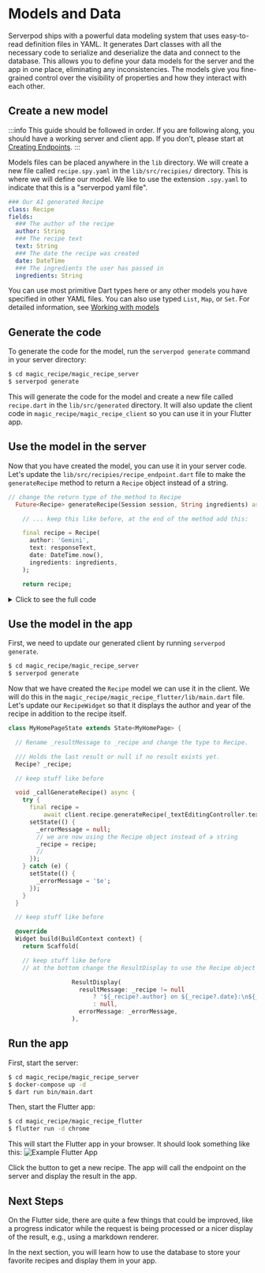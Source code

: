 # Models and Data

Serverpod ships with a powerful data modeling system that uses easy-to-read definition files in YAML. It generates Dart classes with all the necessary code to serialize and deserialize the data and connect to the database. This allows you to define your data models for the server and the app in one place, eliminating any inconsistencies. The models give you fine-grained control over the visibility of properties and how they interact with each other.

## Create a new model

:::info
This guide should be followed in order. If you are following along, you should have a working server and client app. If you don't, please start at [Creating Endpoints](./creating-endpoints).
:::

Models files can be placed anywhere in the `lib` directory. We will create a new file called `recipe.spy.yaml` in the `lib/src/recipies/` directory. This is where we will define our model. We like to use the extension `.spy.yaml` to indicate that this is a "serverpod yaml file".

```yaml
### Our AI generated Recipe
class: Recipe
fields:
  ### The author of the recipe
  author: String
  ### The recipe text
  text: String
  ### The date the recipe was created
  date: DateTime
  ### The ingredients the user has passed in
  ingredients: String
```

You can use most primitive Dart types here or any other models you have specified in other YAML files. You can also use typed `List`, `Map`, or `Set`. For detailed information, see [Working with models](../concepts/models)

## Generate the code

To generate the code for the model, run the `serverpod generate` command in your server directory:

```bash
$ cd magic_recipe/magic_recipe_server
$ serverpod generate
```

This will generate the code for the model and create a new file called `recipe.dart` in the `lib/src/generated` directory. It will also update the client code in `magic_recipe/magic_recipe_client` so you can use it in your Flutter app.

## Use the model in the server

Now that you have created the model, you can use it in your server code. Let's update the `lib/src/recipies/recipe_endpoint.dart` file to make the `generateRecipe` method to return a `Recipe` object instead of a string.

```dart
// change the return type of the method to Recipe
  Future<Recipe> generateRecipe(Session session, String ingredients) async {

    // ... keep this like before, at the end of the method add this:

    final recipe = Recipe(
      author: 'Gemini',
      text: responseText,
      date: DateTime.now(),
      ingredients: ingredients,
    );

    return recipe;
```

<details>

<summary>Click to see the full code</summary>
<p>

```dart
/// This is the endpoint that will be used to generate a recipe using the
/// Google Gemini API. It extends the Endpoint class and implements the
/// generateRecipe method.
class RecipeEndpoint extends Endpoint {
  /// Pass in a list of ingredients and get a recipe back.
  Future<Recipe> generateRecipe(Session session, String ingredients) async {
    // Serverpod loads your passwords.yaml file and makes the passwords available
    // in the session object.
    final geminiApiKey = session.passwords['gemini'];
    if (geminiApiKey == null) {
      throw Exception('Gemini API key not found');
    }
    final gemini = GenerativeModel(
      model: 'gemini-1.5-flash-latest',
      apiKey: geminiApiKey,
    );

    // A prompt to generate a recipe, the user will provide a free text input with the ingredients
    final prompt =
        'Generate a recipe using the following ingredients: $ingredients, always put the title '
        'of the recipe in the first line, and then the instructions. The recipe should be easy '
        'to follow and include all necessary steps. Please provide a detailed recipe.';

    final response = await gemini.generateContent([Content.text(prompt)]);

    final responseText = response.text;

    final recipe = Recipe(
      author: 'Gemini',
      text: responseText,
      date: DateTime.now(),
      ingredients: ingredients,
    );

    // Save the recipe to the database, but don't block the response
    unawaited(session.db.insertRow<Recipe>(recipe));

    return recipe;

    }

}

```

</p>
</details>

## Use the model in the app

First, we need to update our generated client by running `serverpod generate`.

```bash
$ cd magic_recipe/magic_recipe_server
$ serverpod generate
```

Now that we have created the `Recipe` model we can use it in the client. We will do this in the `magic_recipe/magic_recipe_flutter/lib/main.dart` file. Let's update our `RecipeWidget` so that it displays the author and year of the recipe in addition to the recipe itself.

```dart
class MyHomePageState extends State<MyHomePage> {

  // Rename _resultMessage to _recipe and change the type to Recipe.

  /// Holds the last result or null if no result exists yet.
  Recipe? _recipe;

  // keep stuff like before

  void _callGenerateRecipe() async {
    try {
      final recipe =
          await client.recipe.generateRecipe(_textEditingController.text);
      setState(() {
        _errorMessage = null;
        // we are now using the Recipe object instead of a string
        _recipe = recipe;
        //
      });
    } catch (e) {
      setState(() {
        _errorMessage = '$e';
      });
    }
  }

  // keep stuff like before

  @override
  Widget build(BuildContext context) {
    return Scaffold(

    // keep stuff like before
    // at the bottom change the ResultDisplay to use the Recipe object

                  ResultDisplay(
                    resultMessage: _recipe != null
                        ? '${_recipe?.author} on ${_recipe?.date}:\n${_recipe?.text}'
                        : null,
                    errorMessage: _errorMessage,
                  ),

```

## Run the app

First, start the server:

```bash
$ cd magic_recipe/magic_recipe_server
$ docker-compose up -d
$ dart run bin/main.dart
```

Then, start the Flutter app:

```bash
$ cd magic_recipe/magic_recipe_flutter
$ flutter run -d chrome
```

This will start the Flutter app in your browser. It should look something like this:
![Example Flutter App](https://serverpod.dev/assets/img/flutter-example-web.png)

Click the button to get a new recipe. The app will call the endpoint on the server and display the result in the app.

## Next Steps

On the Flutter side, there are quite a few things that could be improved, like a progress indicator while the request is being processed or a nicer display of the result, e.g., using a markdown renderer.

In the next section, you will learn how to use the database to store your favorite recipes and display them in your app.
